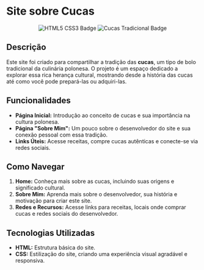 # Site sobre Cucas

<p align="center">
  <img src="https://img.shields.io/badge/HTML5-CSS3-orange" alt="HTML5 CSS3 Badge">
  <img src="https://img.shields.io/badge/Cucas-Tradicional-green" alt="Cucas Tradicional Badge">
</p>

## Descrição

Este site foi criado para compartilhar a tradição das **cucas**, um tipo de bolo tradicional da culinária polonesa. O projeto é um espaço dedicado a explorar essa rica herança cultural, mostrando desde a história das cucas até como você pode prepará-las ou adquiri-las.

## Funcionalidades

- **Página Inicial:** Introdução ao conceito de cucas e sua importância na cultura polonesa.
- **Página "Sobre Mim":** Um pouco sobre o desenvolvedor do site e sua conexão pessoal com essa tradição.
- **Links Úteis:** Acesse receitas, compre cucas autênticas e conecte-se via redes sociais.

## Como Navegar

1. **Home:** Conheça mais sobre as cucas, incluindo suas origens e significado cultural.
2. **Sobre Mim:** Aprenda mais sobre o desenvolvedor, sua história e motivação para criar este site.
3. **Redes e Recursos:** Acesse links para receitas, locais onde comprar cucas e redes sociais do desenvolvedor.

## Tecnologias Utilizadas

- **HTML:** Estrutura básica do site.
- **CSS:** Estilização do site, criando uma experiência visual agradável e responsiva.



